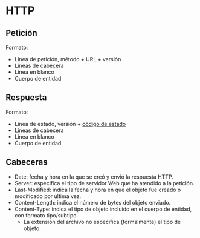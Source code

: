 # HTTP
## Petición
Formato:
- Línea de petición, método + URL + versión
- Líneas de cabecera
- Línea en blanco
- Cuerpo de entidad
## Respuesta
Formato:
- Línea de estado, versión + [código de estado](https://en.wikipedia.org/wiki/List_of_HTTP_status_codes)
- Líneas de cabecera
- Línea en blanco
- Cuerpo de entidad
## Cabeceras
- Date: fecha y hora en la que se creó y envió la respuesta HTTP.  
- Server: especifica el tipo de servidor Web que ha atendido a la petición.  
- Last-Modified: indica la fecha y hora en que el objeto fue creado o modificado por última vez.
- Content-Length: indica el número de bytes del objeto enviado.
- Content-Type: indica el tipo de objeto incluido en el cuerpo de entidad, con formato tipo/subtipo.
	- La extensión del archivo no especifica (formalmente) el tipo de objeto.
